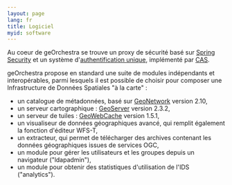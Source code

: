```yaml
---
layout: page
lang: fr
title: Logiciel
myid: software
---
```


Au coeur de geOrchestra se trouve un proxy de sécurité basé sur [Spring Security](http://projects.spring.io/spring-security/) et un système d'[authentification unique](http://fr.wikipedia.org/wiki/Authentification_unique), implémenté par [CAS](http://www.jasig.org/cas).

geOrchestra propose en standard une suite de modules indépendants et interopérables, parmi lesquels il est possible de choisir pour composer une Infrastructure de Données Spatiales "à la carte" :

 * un catalogue de métadonnées, basé sur [GeoNetwork](http://geonetwork-opensource.org/) version 2.10,
 * un serveur cartographique : [GeoServer](http://geoserver.org/) version 2.3.2,
 * un serveur de tuiles : [GeoWebCache](http://geowebcache.org/) version 1.5.1,
 * un visualiseur de données géographiques avancé, qui remplit également la fonction d'éditeur WFS-T,
 * un extracteur, qui permet de télécharger des archives contenant les données géographiques issues de services OGC,
 * un module pour gérer les utilisateurs et les groupes depuis un navigateur ("ldapadmin"),
 * un module pour obtenir des statistiques d'utilisation de l'IDS ("analytics").
